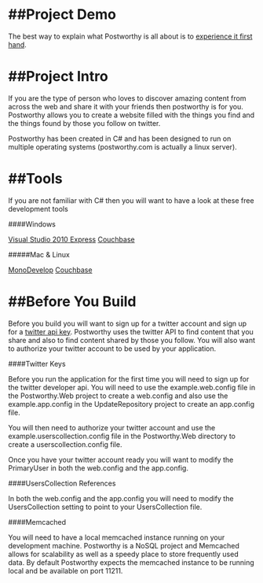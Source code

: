 ##Project Demo
==================================

The best way to explain what Postworthy is all about is to <a href="http://postworthy.com">experience it first hand</a>.

##Project Intro
==================================

If you are the type of person who loves to discover amazing content from across the web and share it with your friends
then postworthy is for you. Postworthy allows you to create a website filled with the things you find and the things 
found by those you follow on twitter.

Postworthy has been created in C# and has been designed to run on multiple operating systems 
(postworthy.com is actually a linux server).

##Tools
==================================
If you are not familiar with C# then you will want to have a look at these free development tools

####Windows

<a href="http://www.microsoft.com/visualstudio/en-us/products/2010-editions/express">Visual Studio 2010 Express</a>
<a href="http://www.couchbase.com/memcached">Couchbase</a>

#####Mac & Linux

<a href="http://monodevelop.com/">MonoDevelop</a>
<a href="http://www.couchbase.com/memcached">Couchbase</a>


##Before You Build
==================================
Before you build you will want to sign up for a twitter account and sign up for a <a href="https://dev.twitter.com/">twitter api key</a>. 
Postworthy uses the twitter API to find content that you share and also to find content shared by those you follow. 
You will also want to authorize your twitter account to be used by your application.

####Twitter Keys

Before you run the application for the first time you will need to sign up for the twitter developer api.
You will need to use the example.web.config file in the Postworthy.Web project to create a web.config
and also use the example.app.config in the UpdateRepository project to create an app.config file.

You will then need to authorize your twitter account and use the  example.userscollection.config 
file in the Postworthy.Web directory to create a userscollection.config file.

Once you have your twitter account ready you will want to modify the PrimaryUser in both the web.config and 
the app.config.

####UsersCollection References

In both the web.config and the app.config you will need to modify the UsersCollection setting to point 
to your UsersCollection file.

####Memcached

You will need to have a local memcached instance running on your development machine. Postworthy is a NoSQL project
and Memcached allows for scalability as well as a speedy place to store frequently used data. By default Postworthy expects 
the memcached instance to be running local and be available on port 11211.